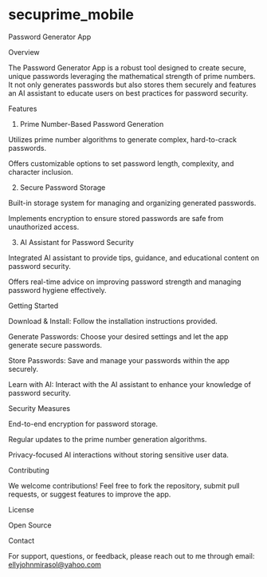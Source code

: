 # secuprime_mobile

Password Generator App

Overview

The Password Generator App is a robust tool designed to create secure, unique passwords leveraging the mathematical strength of prime numbers. It not only generates passwords but also stores them securely and features an AI assistant to educate users on best practices for password security.

Features

1. Prime Number-Based Password Generation

Utilizes prime number algorithms to generate complex, hard-to-crack passwords.

Offers customizable options to set password length, complexity, and character inclusion.

2. Secure Password Storage

Built-in storage system for managing and organizing generated passwords.

Implements encryption to ensure stored passwords are safe from unauthorized access.

3. AI Assistant for Password Security

Integrated AI assistant to provide tips, guidance, and educational content on password security.

Offers real-time advice on improving password strength and managing password hygiene effectively.

Getting Started

Download & Install: Follow the installation instructions provided.

Generate Passwords: Choose your desired settings and let the app generate secure passwords.

Store Passwords: Save and manage your passwords within the app securely.

Learn with AI: Interact with the AI assistant to enhance your knowledge of password security.

Security Measures

End-to-end encryption for password storage.

Regular updates to the prime number generation algorithms.

Privacy-focused AI interactions without storing sensitive user data.

Contributing

We welcome contributions! Feel free to fork the repository, submit pull requests, or suggest features to improve the app.

License

Open Source

Contact

For support, questions, or feedback, please reach out to me through email: ellyjohnmirasol@yahoo.com

